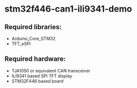 # stm32f446-can1-ili9341-demo

## Required libraries:
- Arduino_Core_STM32
- TFT_eSPI

## Required hardware:
- TJA1050 or equivalent CAN transceiver
- ILI9341 based SPI TFT display
- STM32F446 based board
